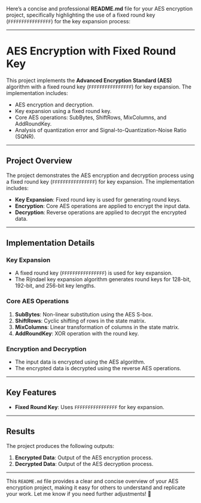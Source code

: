 Here’s a concise and professional **README.md** file for your AES encryption project, specifically highlighting the use of a fixed round key (`FFFFFFFFFFFFFFFF`) for the key expansion process:

---

# AES Encryption with Fixed Round Key

This project implements the **Advanced Encryption Standard (AES)** algorithm with a fixed round key (`FFFFFFFFFFFFFFFF`) for key expansion. The implementation includes:
- AES encryption and decryption.
- Key expansion using a fixed round key.
- Core AES operations: SubBytes, ShiftRows, MixColumns, and AddRoundKey.
- Analysis of quantization error and Signal-to-Quantization-Noise Ratio (SQNR).


---

## Project Overview
The project demonstrates the AES encryption and decryption process using a fixed round key (`FFFFFFFFFFFFFFFF`) for key expansion. The implementation includes:
- **Key Expansion**: Fixed round key is used for generating round keys.
- **Encryption**: Core AES operations are applied to encrypt the input data.
- **Decryption**: Reverse operations are applied to decrypt the encrypted data.

---

## Implementation Details

### Key Expansion
- A fixed round key (`FFFFFFFFFFFFFFFF`) is used for key expansion.
- The Rijndael key expansion algorithm generates round keys for 128-bit, 192-bit, and 256-bit key lengths.

### Core AES Operations
1. **SubBytes**: Non-linear substitution using the AES S-box.
2. **ShiftRows**: Cyclic shifting of rows in the state matrix.
3. **MixColumns**: Linear transformation of columns in the state matrix.
4. **AddRoundKey**: XOR operation with the round key.

### Encryption and Decryption
- The input data is encrypted using the AES algorithm.
- The encrypted data is decrypted using the reverse AES operations.

---

## Key Features
- **Fixed Round Key**: Uses `FFFFFFFFFFFFFFFF` for key expansion.

---

## Results
The project produces the following outputs:
1. **Encrypted Data**: Output of the AES encryption process.
2. **Decrypted Data**: Output of the AES decryption process.

---

This `README.md` file provides a clear and concise overview of your AES encryption project, making it easy for others to understand and replicate your work. Let me know if you need further adjustments! 🚀
